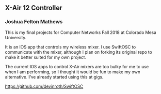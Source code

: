 ## X-Air 12 Controller
### Joshua Felton Mathews

This is my final projects for Computer Networks Fall 2018 at Colorado Mesa University.

It is an IOS app that controls my wireless mixer.  I use SwiftOSC to communicate with the mixer, although I plan on forking its original repo to make it better suited for my own project.

The current IOS apps to control X-Air mixers are too bulky for me to use when I am performing, so I thought it would be fun to make my own alternative.  I've already started using this at gigs.  

https://github.com/devinroth/SwiftOSC
